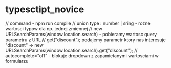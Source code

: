 # typesctipt_novice

// command - npm run compile
// union type : number | sring - rozne wartosci typow dla np. jednej zmiennej
// new URLSearchParams(window.location.search) - pobieramy wartosc query parametru z URL
// get("discount"); podajemy parametr ktory nas interesuje "discount" -> new URLSearchParams(window.location.search).get("discount");
// autocomplete="off" - blokuje dropdown z zapamietanymi wartosciami w formularzu
